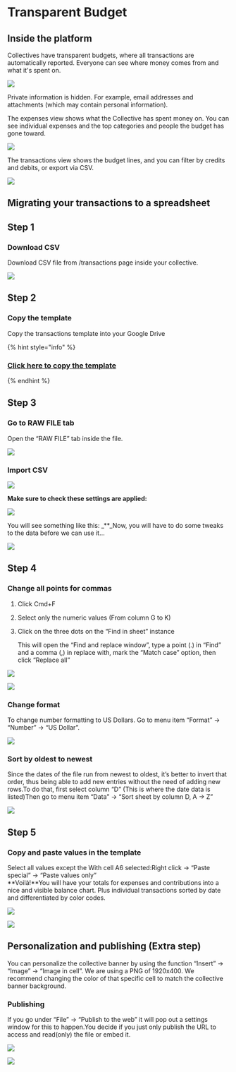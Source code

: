 # Transparent Budget

## Inside the platform

Collectives have transparent budgets, where all transactions are automatically reported. Everyone can see where money comes from and what it's spent on.

![](../.gitbook/assets/screen-shot-2019-02-04-at-8.58.35-pm.png)

Private information is hidden. For example, email addresses and attachments \(which may contain personal information\).

The expenses view shows what the Collective has spent money on. You can see individual expenses and the top categories and people the budget has gone toward.

![](../.gitbook/assets/screen-shot-2019-02-04-at-9.01.36-pm.png)

The transactions view shows the budget lines, and you can filter by credits and debits, or export via CSV.

![](../.gitbook/assets/screen-shot-2019-02-04-at-9.03.41-pm.png)

## Migrating your transactions to a spreadsheet

## Step 1

### Download CSV

Download CSV file from /transactions page inside your collective.

![](https://paper-attachments.dropbox.com/s_D19E76E8026880734906183F5F67A13D8F5770AC8212DCC2B79CE9738C72C087_1565897884171_Annotation+on+2019-08-15+at+14-37-36.png)

## Step 2

### Copy the template

Copy the transactions template into your Google Drive

{% hint style="info" %}
### [Click here to copy the template](https://docs.google.com/spreadsheets/u/2/d/1vyR75xft45EBhQ2zKJD3JSsn59eaKjrL0soRNt5t724/copy)
{% endhint %}

## Step 3

### Go to RAW FILE tab

Open the “RAW FILE” tab inside the file.

![](https://paper-attachments.dropbox.com/s_D19E76E8026880734906183F5F67A13D8F5770AC8212DCC2B79CE9738C72C087_1565898315516_Screen+Shot+2019-08-15+at+14.45.05.png)

### Import CSV

![](https://paper-attachments.dropbox.com/s_D19E76E8026880734906183F5F67A13D8F5770AC8212DCC2B79CE9738C72C087_1565898598555_Screen+Shot+2019-08-15+at+14.49.48.png)

**Make sure to check these settings are applied:**

![](https://paper-attachments.dropbox.com/s_D19E76E8026880734906183F5F67A13D8F5770AC8212DCC2B79CE9738C72C087_1565983068990_Schermata+2019-08-16+alle+14.16.44.png)

You will see something like this: \_\*\*\_Now, you will have to do some tweaks to the data before we can use it…

![](https://paper-attachments.dropbox.com/s_D19E76E8026880734906183F5F67A13D8F5770AC8212DCC2B79CE9738C72C087_1565983259029_Schermata+2019-08-16+alle+14.20.15.png)

## Step 4

### Change all points for commas

1. Click Cmd+F
2. Select only the numeric values \(From column G to K\)
3. Click on the three dots on the “Find in sheet” instance

   This will open the “Find and replace window”, type a point \(.\) in “Find” and a comma \(,\) in replace with, mark the “Match case” option, then click “Replace all”

![](https://paper-attachments.dropbox.com/s_D19E76E8026880734906183F5F67A13D8F5770AC8212DCC2B79CE9738C72C087_1566005487950_Screen+Shot+2019-08-16+at+20.31.16.png)

![](https://paper-attachments.dropbox.com/s_D19E76E8026880734906183F5F67A13D8F5770AC8212DCC2B79CE9738C72C087_1565986227896_Screen+Shot+2019-08-16+at+15.09.04.png)

### Change format

To change number formatting to US Dollars. Go to menu item “Format” → “Number” → “US Dollar”.

![](https://paper-attachments.dropbox.com/s_D19E76E8026880734906183F5F67A13D8F5770AC8212DCC2B79CE9738C72C087_1566165541960_Screen+Shot+2019-08-18+at+16.58.55.png)

### Sort by oldest to newest

Since the dates of the file run from newest to oldest, it’s better to invert that order, thus being able to add new entries without the need of adding new rows.To do that, first select column “D” \(This is where the date data is listed\)Then go to menu item “Data” → “Sort sheet by column D, A → Z”

![](https://paper-attachments.dropbox.com/s_D19E76E8026880734906183F5F67A13D8F5770AC8212DCC2B79CE9738C72C087_1566165987231_Screen+Shot+2019-08-18+at+17.06.17.png)

## Step 5

### Copy and paste values in the template

Select all values except the With cell A6 selected:Right click → “Paste special” → “Paste values only”  
**Voilà!**You will have your totals for expenses and contributions into a nice and visible balance chart. Plus individual transactions sorted by date and differentiated by color codes.

![](https://paper-attachments.dropbox.com/s_D19E76E8026880734906183F5F67A13D8F5770AC8212DCC2B79CE9738C72C087_1566167201844_Screen+Shot+2019-08-18+at+17.26.30.png)

![](https://paper-attachments.dropbox.com/s_D19E76E8026880734906183F5F67A13D8F5770AC8212DCC2B79CE9738C72C087_1566166280964_Schermata+2019-08-18+alle+17.09.39.png)

## Personalization and publishing \(Extra step\)

You can personalize the collective banner by using the function “Insert” → “Image” → “Image in cell”. We are using a PNG of 1920x400. We recommend changing the color of that specific cell to match the collective banner background.

### Publishing

If you go under “File” → “Publish to the web” it will pop out a settings window for this to happen.You decide if you just only publish the URL to access and read\(only\) the file or embed it.

![](https://paper-attachments.dropbox.com/s_D19E76E8026880734906183F5F67A13D8F5770AC8212DCC2B79CE9738C72C087_1566168125167_Screen+Shot+2019-08-18+at+17.41.59.png)

![](https://paper-attachments.dropbox.com/s_D19E76E8026880734906183F5F67A13D8F5770AC8212DCC2B79CE9738C72C087_1566168397413_Screen+Shot+2019-08-18+at+17.46.27.png)

